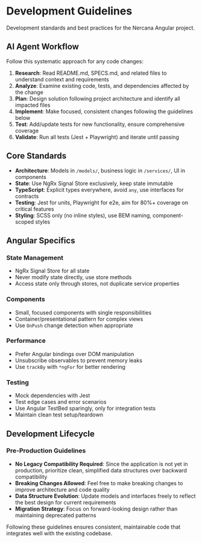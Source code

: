 # Development Guidelines

Development standards and best practices for the Nercana Angular project.

## AI Agent Workflow

Follow this systematic approach for any code changes:

1. **Research**: Read README.md, SPECS.md, and related files to understand context and requirements
2. **Analyze**: Examine existing code, tests, and dependencies affected by the change  
3. **Plan**: Design solution following project architecture and identify all impacted files
4. **Implement**: Make focused, consistent changes following the guidelines below
5. **Test**: Add/update tests for new functionality, ensure comprehensive coverage
6. **Validate**: Run all tests (Jest + Playwright) and iterate until passing

## Core Standards

- **Architecture**: Models in `/models/`, business logic in `/services/`, UI in components
- **State**: Use NgRx Signal Store exclusively, keep state immutable
- **TypeScript**: Explicit types everywhere, avoid `any`, use interfaces for contracts
- **Testing**: Jest for units, Playwright for e2e, aim for 80%+ coverage on critical features
- **Styling**: SCSS only (no inline styles), use BEM naming, component-scoped styles

## Angular Specifics

### State Management
- NgRx Signal Store for all state
- Never modify state directly, use store methods
- Access state only through stores, not duplicate service properties

### Components  
- Small, focused components with single responsibilities
- Container/presentational pattern for complex views
- Use `OnPush` change detection when appropriate

### Performance
- Prefer Angular bindings over DOM manipulation
- Unsubscribe observables to prevent memory leaks
- Use `trackBy` with `*ngFor` for better rendering

### Testing
- Mock dependencies with Jest
- Test edge cases and error scenarios  
- Use Angular TestBed sparingly, only for integration tests
- Maintain clean test setup/teardown

## Development Lifecycle

### Pre-Production Guidelines
- **No Legacy Compatibility Required**: Since the application is not yet in production, prioritize clean, simplified data structures over backward compatibility
- **Breaking Changes Allowed**: Feel free to make breaking changes to improve architecture and code quality
- **Data Structure Evolution**: Update models and interfaces freely to reflect the best design for current requirements
- **Migration Strategy**: Focus on forward-looking design rather than maintaining deprecated patterns

Following these guidelines ensures consistent, maintainable code that integrates well with the existing codebase.
